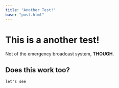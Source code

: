 ```yaml
---
title: "Another Test!"
base: "post.html"
---
```


# This is a another test!

Not of the emergency broadcast system, **THOUGH**.

## Does this work too?

`let's see`
